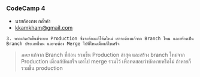 ### CodeCamp 4

- นายก้องภพ กล่ำคำ
- kkamkham@gmail.com

```
3. หากเกิดบัคขึ้นที่ระบบ Production ซึ่งจะต้องแก้โค้ดใหม่ เราจะต้องแก้จาก Branch ไหน และสร้างเป็น Branch ประเภทไหน และจะต้อง Merge ไปที่ไหนเมื่อแก้ไขเสร็จ
```

>*ตอบ* แก้จาก Branch ที่ก่อน รวมขึ้น Production ล่าสุด และสร้าง branch ใหม่จาก Production เมื่อแก้บัคเสร็จ เอาไป merge รวมไว้ เพื่อทดสอบว่าบัคหายหรือไม่ ถ้าหายก็รวมขึ้น production